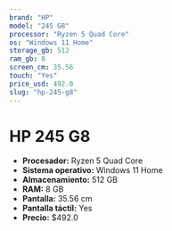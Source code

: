 ```yaml
---
brand: "HP"
model: "245 G8"
processor: "Ryzen 5 Quad Core"
os: "Windows 11 Home"
storage_gb: 512
ram_gb: 8
screen_cm: 35.56
touch: "Yes"
price_usd: 492.0
slug: "hp-245-g8"
---
```


# HP 245 G8

- **Procesador:** Ryzen 5 Quad Core
- **Sistema operativo:** Windows 11 Home
- **Almacenamiento:** 512 GB
- **RAM:** 8 GB
- **Pantalla:** 35.56 cm
- **Pantalla táctil:** Yes
- **Precio:** $492.0
